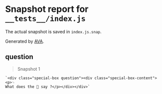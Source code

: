 # Snapshot report for `__tests__/index.js`

The actual snapshot is saved in `index.js.snap`.

Generated by [AVA](https://ava.li).

## question

> Snapshot 1

    `<div class="special-box question"><div class="special-box-content"><p>␊
    What does the 🦊 say ?</p></div></div>`
